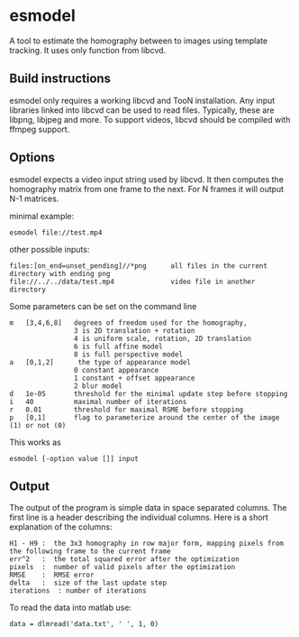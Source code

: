 esmodel
=======

A tool to estimate the homography between to images using template tracking. It uses only function from libcvd.

Build instructions
------------------

esmodel only requires a working libcvd and TooN installation. Any input libraries linked into libcvd can be used to read files. Typically, these are libpng, libjpeg and more. To support videos, libcvd should be compiled with ffmpeg support.

Options
-------

esmodel expects a video input string used by libcvd. It then computes the homography matrix from one frame to the next. For N frames it will output N-1 matrices.

minimal example:

    esmodel file://test.mp4

other possible inputs:

    files:[on_end=unset_pending]//*png      all files in the current directory with ending png
    file://../../data/test.mp4              video file in another directory

Some parameters can be set on the command line

    m   [3,4,6,8]   degrees of freedom used for the homography,
                    3 is 2D translation + rotation
                    4 is uniform scale, rotation, 2D translation
                    6 is full affine model
                    8 is full perspective model
    a	[0,1,2]      the type of appearance model
                    0 constant appearance
                    1 constant + offset appearance
                    2 blur model
    d	1e-05       threshold for the minimal update step before stopping
    i	40          maximal number of iterations
    r	0.01        threshold for maximal RSME before stopping
    p   [0,1]       flag to parameterize around the center of the image (1) or not (0)

This works as
    
    esmodel [-option value []] input

Output
------

The output of the program is simple data in space separated columns. The first line is a header describing the
individual columns. Here is a short explanation of the columns:

    H1 - H9 :  the 3x3 homography in row major form, mapping pixels from the following frame to the current frame
    err^2   :  the total squared error after the optimization
    pixels  :  number of valid pixels after the optimization
    RMSE    :  RMSE error
    delta   :  size of the last update step
    iterations  : number of iterations

To read the data into matlab use:

    data = dlmread('data.txt', ' ', 1, 0)
